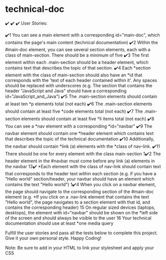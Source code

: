 # technical-doc
✔️ ✔️ ✔️
User Stories:

✔️1  You can see a main element with a corresponding id="main-doc", which contains the page's main content (technical documentation)
✔️2  Within the #main-doc element, you can see several section elements, each with a class of main-section. There should be a minimum of five
✔️3  The first element within each .main-section should be a header element, 
    which contains text that describes the topic of that section.
✔️4  Each *section element with the class of main-section should also have an *id that corresponds with the 'text of each header contained within it'. Any spaces should be replaced with underscores (e.g. The section that contains the header "JavaScript and Java" should have a corresponding id="JavaScript_and_Java")
✔️5  The .main-section elements should contain at least ten *p elements total (not each)
✔️6  The .main-section elements should contain at least five *code elements total (not each)
✔️7  The .main-section elements should contain at least five *li items total (not each)
✔️8  You can see a *nav element with a corresponding *id="navbar"
✔️9  The navbar element should contain one *header element which contains text that describes the topic of the technical documentation
✔️10  Additionally, the navbar should contain *link (a) elements with the *class of nav-link. 
✔️11  There should be one for every element with the class main-section
1✔️2  The header element in the #navbar must come before any link (a) elements in the navbar
13✔️  *Each element with the class of nav-link should contain text that corresponds to the header text within each section (e.g. if you have a "Hello world" section/header, your navbar should have an element which contains the text "Hello world")
1✔️4  When you click on a navbar element, the page should navigate to the corresponding section of the #main-doc element (e.g. *If you click on a .nav-link element that contains the text "Hello world", the page navigates to a section element with that id, and contains the corresponding header)
15  On regular sized devices (laptops, desktops), the element with id="navbar" should be shown on the *left side of the screen and should always be visible to the user
16  Your technical documentation should use at least *one media query

Fulfill the user stories and pass all the tests below to complete this project. Give it your own personal style. Happy Coding!

Note: Be sure to add <link rel="stylesheet" href="styles.css"> in your HTML to link your stylesheet and apply your CSS